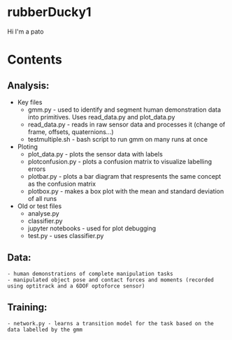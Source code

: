 # rubberDucky1
Hi I'm a pato

# Contents 
## Analysis: 
   - Key files
      - gmm.py - used to identify and segment human demonstration data into primitives. Uses read_data.py and plot_data.py
      - read_data.py - reads in raw sensor data and processes it (change of frame, offsets, quaternions...)
      - testmultiple.sh - bash script to run gmm on many runs at once
   - Ploting 
        - plot_data.py - plots the sensor data with labels 
        - plotconfusion.py - plots a confusion matrix to visualize labelling errors
        - plotbar.py - plots a bar diagram that respresents the same concept as the confusion matrix
        - plotbox.py - makes a box plot with the mean and standard deviation of all runs
   - Old or test files
       - analyse.py
       - classifier.py
       - jupyter notebooks - used for plot debugging
       - test.py - uses classifier.py 
    
## Data: 
    - human demonstrations of complete manipulation tasks
    - manipulated object pose and contact forces and moments (recorded using optitrack and a 6DOF optoforce sensor)
    
## Training: 
    - network.py - learns a transition model for the task based on the data labelled by the gmm
